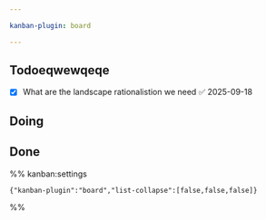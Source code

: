 ```yaml
---

kanban-plugin: board

---
```


## Todoeqwewqeqe

- [x] What are the landscape rationalistion we need ✅ 2025-09-18


## Doing



## Done





%% kanban:settings
```
{"kanban-plugin":"board","list-collapse":[false,false,false]}
```
%%